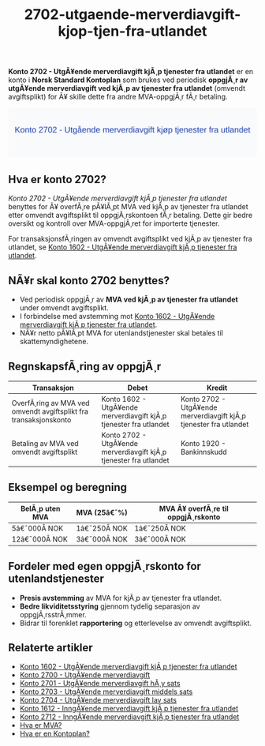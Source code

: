 ﻿---
title: "2702-utgaende-merverdiavgift-kjop-tjen-fra-utlandet"
meta_title: "2702-utgaende-merverdiavgift-kjop-tjen-fra-utlandet"
meta_description: '**Konto 2702 - UtgÃ¥ende merverdiavgift kjÃ¸p tjenester fra utlandet** er en konto i **Norsk Standard Kontoplan** som brukes ved periodisk **oppgjÃ¸r av utgÃ¥en...'
slug: 2702-utgaende-merverdiavgift-kjop-tjen-fra-utlandet
type: blog
layout: pages/single
---

**Konto 2702 - UtgÃ¥ende merverdiavgift kjÃ¸p tjenester fra utlandet** er en konto i **Norsk Standard Kontoplan** som brukes ved periodisk **oppgjÃ¸r av utgÃ¥ende merverdiavgift ved kjÃ¸p av tjenester fra utlandet** (omvendt avgiftsplikt) for Ã¥ skille dette fra andre MVA-oppgjÃ¸r fÃ¸r betaling.

![Illustrasjon av konto 2702 UtgÃ¥ende merverdiavgift kjÃ¸p tjenester fra utlandet](2702-utgaende-merverdiavgift-kjop-tjen-fra-utlandet-image.svg)

## Hva er konto 2702?

*Konto 2702 - UtgÃ¥ende merverdiavgift kjÃ¸p tjenester fra utlandet* benyttes for Ã¥ overfÃ¸re pÃ¥lÃ¸pt MVA ved kjÃ¸p av tjenester fra utlandet etter omvendt avgiftsplikt til oppgjÃ¸rskontoen fÃ¸r betaling. Dette gir bedre oversikt og kontroll over MVA-oppgjÃ¸ret for importerte tjenester.

For transaksjonsfÃ¸ringen av omvendt avgiftsplikt ved kjÃ¸p av tjenester fra utlandet, se [Konto 1602 - UtgÃ¥ende merverdiavgift kjÃ¸p tjenester fra utlandet](/blogs/kontoplan/1602-utgaende-merverdiavgift-kjop-tjen-fra-utlandet "Konto 1602 - UtgÃ¥ende merverdiavgift kjÃ¸p tjenester fra utlandet").

## NÃ¥r skal konto 2702 benyttes?

* Ved periodisk oppgjÃ¸r av **MVA ved kjÃ¸p av tjenester fra utlandet** under omvendt avgiftsplikt.
* I forbindelse med avstemming mot [Konto 1602 - UtgÃ¥ende merverdiavgift kjÃ¸p tjenester fra utlandet](/blogs/kontoplan/1602-utgaende-merverdiavgift-kjop-tjen-fra-utlandet "Konto 1602 - UtgÃ¥ende merverdiavgift kjÃ¸p tjenester fra utlandet").
* NÃ¥r netto pÃ¥lÃ¸pt MVA for utenlandstjenester skal betales til skattemyndighetene.

## RegnskapsfÃ¸ring av oppgjÃ¸r

| Transaksjon                                                                      | Debet                                                             | Kredit                                                                  |
|----------------------------------------------------------------------------------|-------------------------------------------------------------------|-------------------------------------------------------------------------|
| OverfÃ¸ring av MVA ved omvendt avgiftsplikt fra transaksjonskonto                 | Konto 1602 - UtgÃ¥ende merverdiavgift kjÃ¸p tjenester fra utlandet  | Konto 2702 - UtgÃ¥ende merverdiavgift kjÃ¸p tjenester fra utlandet        |
| Betaling av MVA ved omvendt avgiftsplikt                                          | Konto 2702 - UtgÃ¥ende merverdiavgift kjÃ¸p tjenester fra utlandet  | Konto 1920 - Bankinnskudd                                                |

## Eksempel og beregning

| BelÃ¸p uten MVA  | MVA (25â€¯%) | MVA Ã¥ overfÃ¸re til oppgjÃ¸rskonto |
|-----------------|------------|----------------------------------|
| 5â€¯000Â NOK       | 1â€¯250Â NOK  | 1â€¯250Â NOK                       |
| 12â€¯000Â NOK      | 3â€¯000Â NOK  | 3â€¯000Â NOK                       |

## Fordeler med egen oppgjÃ¸rskonto for utenlandstjenester

* **Presis avstemming** av MVA for kjÃ¸p av tjenester fra utlandet.
* **Bedre likviditetsstyring** gjennom tydelig separasjon av oppgjÃ¸rsstrÃ¸mmer.
* Bidrar til forenklet **rapportering** og etterlevelse av omvendt avgiftsplikt.

## Relaterte artikler

* [Konto 1602 - UtgÃ¥ende merverdiavgift kjÃ¸p tjenester fra utlandet](/blogs/kontoplan/1602-utgaende-merverdiavgift-kjop-tjen-fra-utlandet "Konto 1602 - UtgÃ¥ende merverdiavgift kjÃ¸p tjenester fra utlandet")
* [Konto 2700 - UtgÃ¥ende merverdiavgift](/blogs/kontoplan/2700-utgaende-merverdiavgift "Konto 2700 - UtgÃ¥ende merverdiavgift")
* [Konto 2701 - UtgÃ¥ende merverdiavgift hÃ¸y sats](/blogs/kontoplan/2701-utgaende-merverdiavgift-hoy-sats "Konto 2701 - UtgÃ¥ende merverdiavgift hÃ¸y sats")
* [Konto 2703 - UtgÃ¥ende merverdiavgift middels sats](/blogs/kontoplan/2703-utgaende-merverdiavgift-middels-sats "Konto 2703 - UtgÃ¥ende merverdiavgift middels sats")
* [Konto 2704 - UtgÃ¥ende merverdiavgift lav sats](/blogs/kontoplan/2704-utgaende-merverdiavgift-lav-sats "Konto 2704 - UtgÃ¥ende merverdiavgift lav sats")
* [Konto 1612 - InngÃ¥ende merverdiavgift kjÃ¸p tjenester fra utlandet](/blogs/kontoplan/1612-inngaaende-merverdiavgift-kjop-tjen-fra-utlandet "Konto 1612 - InngÃ¥ende merverdiavgift kjÃ¸p tjenester fra utlandet")
* [Konto 2712 - InngÃ¥ende merverdiavgift kjÃ¸p tjenester fra utlandet](/blogs/kontoplan/2712-inngaaende-merverdiavgift-kjop-tjen-fra-utlandet "Konto 2712 - InngÃ¥ende merverdiavgift kjÃ¸p tjenester fra utlandet")
* [Hva er MVA?](/blogs/regnskap/hva-er-moms-mva "Hva er MVA? MVA-regnskapsfÃ¸ring og merverdiavgift")
* [Hva er en Kontoplan?](/blogs/regnskap/hva-er-kontoplan "Hva er en Kontoplan? Komplett Guide til Kontoplaner i Norsk Regnskap")

